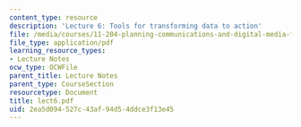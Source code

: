 ```yaml
---
content_type: resource
description: 'Lecture 6: Tools for transforming data to action'
file: /media/courses/11-204-planning-communications-and-digital-media-fall-2004/2ea5d094527c43af94d54ddce3f13e45_lect6.pdf
file_type: application/pdf
learning_resource_types:
- Lecture Notes
ocw_type: OCWFile
parent_title: Lecture Notes
parent_type: CourseSection
resourcetype: Document
title: lect6.pdf
uid: 2ea5d094-527c-43af-94d5-4ddce3f13e45
---
```

